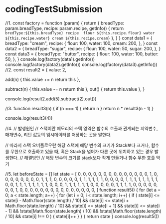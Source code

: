 # codingTestSubmission
//1.
const factory = function (param) {
  return {
    breadType: param.breadType,
    recipe: param.recipe,
    getInfo() {
      return `
      bredType:${this.breadType}
      recipe 
       flour ${this.recipe.flour}
       water ${this.recipe.water}
       cream ${this.recipe.cream}
      `
    },
  }
}
const data1 = {
  breadType: "cream",
  recipe: {
    flour: 100,
    water: 100,
    cream: 200,
  },
}
const data2 = {
  breadType: "sugar",
  recipe: {
    flour: 100,
    water: 50,
    sugar: 200,
  },
}
const data3 = {
  breadType: "butter",
  recipe: {
    flour: 100,
    water: 100,
    butter: 50,
  },
}
console.log(factory(data1).getInfo())
console.log(factory(data2).getInfo())
console.log(factory(data3).getInfo())
//2.
const result2 = {
  value: 2,

  add(n) {
    this.value += n
    return this
  },

  subtract(n) {
    this.value -= n
    return this
  },
  out() {
    return this.value
  },
}

console.log(result2.add(5).subtract(2).out())

//3.
function result3(n) {
  if (n === 1) {
    return n
  }
  return n * result3(n - 1)
}

console.log(result3(4))

//4.
// 발생원인
// 스택이란 메모리의 스택 영역은 함수의 호출과 관계되는 지역변수, 매개변수, 리턴 값등의 임시데이터를 저장하는 곳을 말한다.

// 따라서 스택 오버플로우란 해당 스택에 해당 변수의 크기가 Stack보다 크거나, 함수를 무한으로 호출하고 있을 때, 혹은 Stack을 넘어가 다른 곳에 위치하고 있는 경우 발생한다.
// 해결방안
//  해당 변수의 크기를 stack보다 작게 만들거나 함수 무한 호출 막기

//5.
let beforeState = []
let state = [
  0, 0, 0, 0, 0, 0, 0, 0, 0, 0, 0, 0, 0, 0, 1, 0, 0, 0, 0, 0, 0, 0, 0, 1, 1, 1, 0, 0, 0, 0, 0, 1, 1,
  1, 1, 1, 1, 0, 0, 0, 0, 1, 1, 1, 1, 1, 1, 1, 1, 0, 0, 1, 1, 1, 1, 1, 1, 1, 1, 0, 0, 0, 1, 1, 1, 1,
  1, 1, 0, 0, 0, 0, 0, 1, 1, 1, 1, 0, 0, 0, 0, 0, 0, 0, 1, 0, 0, 0, 0, 0, 0, 0, 0, 0, 0, 0, 0, 0, 0,
  0,
]
function result5() {
  for (let a = 0; a < state.length; a++) {
    for (let i = 0; i < state.length; i++) {
      if (
        state[i] <= state[i - Math.floor(state.length) / 10] &&
        state[i] <= state[i + Math.floor(state.length) / 10] &&
        state[i] <= state[i + 1] &&
        state[i] <= state[i - 1] &&
        !state[Math.floor(state.length) / 10] &&
        !state[Math.floor(state.length) / 10] &&
        state[i] !== 0
      ) {
        state[i]++
      }
    }
  }
  return state
}
console.log(result5())
